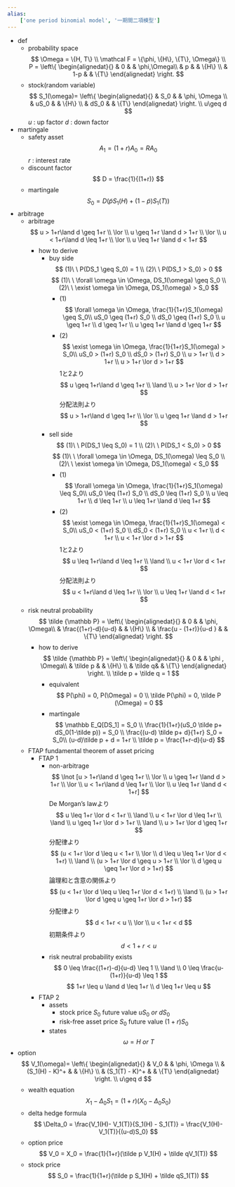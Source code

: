 ```yaml
---
alias:
    ['one period binomial model', '一期間二項模型']
---
```

- def
    - probability space
        $$
        \Omega = \{H, T\} \\
        \mathcal F = \{\phi, \{H\}, \{T\}, \Omega\} \\
        P = 
        \left\{ 
          \begin{alignedat}{}   
           & 0 & & \phi,\Omega\\   
           & p & & \{H\} \\ 
           & 1-p & & \{T\}
          \end{alignedat} 
         \right.
        $$
    - stock(random variable)
        $$
        S_1(\omega)= 
        \left\{ 
          \begin{alignedat}{}   
           & S_0 & & \phi, \Omega \\   
           & uS_0 & & \{H\} \\ 
           & dS_0 & & \{T\}
          \end{alignedat} 
         \right.
        \\ u\geq d
        $$
        $u$ : up factor
        $d$ : down factor
- martingale
    - safety asset
        $$
        A_1 = (1+r)A_0 = RA_0
        $$
        $r$  : interest rate
    - discount factor
        $$
        D = \frac{1}{(1+r)}
        $$
    - martingale
        $$
        S_0 = D(\tilde pS_1(H)+ (1-\tilde p)S_1(T))
        $$
- arbitrage
    - arbitrage
        $$
        u > 1+r\land d \geq 1+r \\
        \lor \\
        u \geq 1+r \land d > 1+r \\
        \lor \\
        u < 1+r\land d \leq 1+r \\
        \lor \\
        u \leq 1+r \land d < 1+r
        $$
        - how to derive
            - buy side
                $$
                (1)\ \ P(DS_1 \geq S_0) = 1 \\
                (2)\ \ P(DS_1 > S_0) > 0
                $$
                $$
                (1)\ \ \forall \omega \in \Omega, DS_1(\omega) \geq S_0 \\
                (2)\ \ \exist \omega \in \Omega, DS_1(\omega) > S_0
                $$
                - (1)
                    $$
                    \forall \omega \in \Omega, \frac{1}{1+r}S_1(\omega) \geq S_0\\
                    uS_0 \geq (1+r) S_0 \\
                    dS_0 \geq (1+r) S_0 \\
                    u \geq 1+r \\
                    d \geq 1+r \\
                    u \geq 1+r \land d \geq 1+r
                    $$
                - (2)
                    $$
                    \exist \omega \in \Omega, \frac{1}{1+r}S_1(\omega) > S_0\\
                    uS_0 > (1+r) S_0 \\
                    dS_0 > (1+r) S_0 \\
                    u > 1+r \\
                    d > 1+r \\
                    u > 1+r \lor d > 1+r
                    $$
                1と2より
                $$
                u \geq 1+r\land d \geq 1+r \\
                \land \\
                u > 1+r \lor d > 1+r
                $$
                分配法則より
                $$
                u > 1+r\land d \geq 1+r \\
                \lor \\
                u \geq 1+r \land d > 1+r
                $$
            - sell side
                $$
                (1)\ \ P(DS_1 \leq S_0) = 1 \\
                (2)\ \ P(DS_1 < S_0) > 0 
                $$
                $$
                (1)\ \ \forall \omega \in \Omega, DS_1(\omega) \leq S_0 \\
                (2)\ \ \exist \omega \in \Omega, DS_1(\omega) < S_0
                $$
                - (1)
                    $$
                    \forall \omega \in \Omega, \frac{1}{1+r}S_1(\omega) \leq S_0\\
                    uS_0 \leq (1+r) S_0 \\
                    dS_0 \leq (1+r) S_0 \\
                    u \leq 1+r \\
                    d \leq 1+r \\
                    u \leq 1+r \land d \leq 1+r
                    $$
                - (2)
                    $$
                    \exist \omega \in \Omega, \frac{1}{1+r}S_1(\omega) < S_0\\
                    uS_0 < (1+r) S_0 \\
                    dS_0 < (1+r) S_0 \\
                    u < 1+r \\
                    d < 1+r \\
                    u < 1+r \lor d > 1+r
                    $$
                1と2より
                $$
                u \leq 1+r\land d \leq 1+r \\
                \land \\
                u < 1+r \lor d < 1+r
                $$
                分配法則より
                $$
                u < 1+r\land d \leq 1+r \\
                \lor \\
                u \leq 1+r \land d < 1+r
                $$
    - risk neutral probability
        $$
        \tilde {\mathbb P} = 
        \left\{ 
          \begin{alignedat}{}   
           & 0 & & \phi, \Omega\\   
           & \frac{(1+r)-d}{u-d} & & \{H\} \\ 
           & \frac{u - (1+r)}{u-d } & & \{T\}
          \end{alignedat} 
         \right.
        $$
        - how to derive
            $$
            \tilde {\mathbb P} = 
            \left\{ 
              \begin{alignedat}{}   
               & 0 & & \phi , \Omega\\   
               & \tilde p & & \{H\} \\ 
               & \tilde q& & \{T\}
              \end{alignedat} 
             \right.
            \\
            \tilde p + \tilde q = 1
            $$
            - equivalent
                $$
                P(\phi) = 0, P(\Omega) = 0 \\
                \tilde P(\phi) = 0, \tilde P (\Omega) = 0
                $$
            - martingale
                $$
                \mathbb E_Q[DS_1] = S_0 \\
                \frac{1}{1+r}(uS_0 \tilde p+ dS_0(1-\tilde p)) = S_0
                \\
                \frac{(u-d) \tilde p+ d}{1+r} S_0 = S_0\\
                (u-d)\tilde p + d = 1+r \\
                \tilde p = \frac{1+r-d}{u-d}
                $$
    - FTAP fundamental theorem of asset pricing
        - FTAP 1
            - non-arbitrage
                $$
                \lnot [u > 1+r\land d \geq 1+r \\
                \lor \\
                u \geq 1+r \land d > 1+r \\
                \lor \\
                u < 1+r\land d \leq 1+r \\
                \lor \\
                u \leq 1+r \land d < 1+r]
                $$
                De Morgan’s lawより
                $$
                u \leq 1+r \lor d < 1+r \\
                \land \\
                u < 1+r \lor d \leq 1+r \\
                \land \\
                u \geq 1+r \lor d > 1+r \\
                \land \\
                u > 1+r \lor d \geq 1+r
                $$
                分配律より
                $$
                (u < 1+r \lor d \leq u < 1+r \\
                \lor \\
                d \leq u \leq 1+r \lor d < 1+r)
                \\ \land \\
                (u > 1+r \lor d \geq u > 1+r \\
                \lor \\
                d \geq u \geq 1+r \lor d > 1+r)
                $$
                論理和と含意の関係より
                $$
                (u < 1+r 
                \lor 
                d \leq u \leq 1+r
                \lor 
                d < 1+r)
                \\ \land \\
                (u > 1+r 
                \lor 
                d \geq u \geq 1+r 
                \lor 
                d > 1+r)
                $$
                分配律より
                $$
                d < 1+r < u \\
                \lor \\
                u < 1+r < d
                $$
                初期条件より
                $$
                d < 1+r < u
                $$
            - risk neutral probability exists
                $$
                0 \leq \frac{(1+r)-d}{u-d} \leq 1 \\ \land \\
                0 \leq \frac{u-(1+r)}{u-d} \leq 1
                $$
                $$
                1+r \leq u \land d \leq 1+r \\
                d \leq 1+r \leq u
                $$
        - FTAP 2
            - assets
                - stock
                    price $S_0$
                    future value $uS_0\ or\ dS_0$
                - risk-free asset
                    price $S_0$
                    future value $(1+r)S_0$
            - states
                $$
                \omega = H\ or \ T
                $$
- option
    $$
    V_1(\omega)= 
    \left\{ 
      \begin{alignedat}{}   
       & V_0 & & \phi, \Omega \\   
       & (S_1(H) - K)^+ & & \{H\} \\ 
       & (S_1(T) - K)^+  & & \{T\}
      \end{alignedat} 
     \right.
    \\ u\geq d
    $$
    - wealth equation
        $$
        X_1 - \Delta_0 S_1 = (1+r)(X_0 - \Delta_0 S_0)
        $$
    - delta hedge formula
        $$
        \Delta_0 = \frac{V_1(H)- V_1(T)}{S_1(H) - S_1(T)} = \frac{V_1(H)- V_1(T)}{(u-d)S_0} 
        $$
    - option price
        $$
        V_0 = X_0 = \frac{1}{1+r}(\tilde p V_1(H) + \tilde qV_1(T))
        $$
    - stock price
        $$
        S_0 = \frac{1}{1+r}(\tilde p S_1(H) + \tilde qS_1(T))
        $$